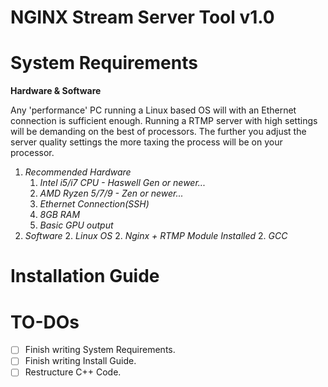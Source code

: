 # NGINX Stream Server Tool v1.0

# System Requirements

**Hardware & Software**

Any 'performance' PC running a Linux based OS will with an Ethernet connection is sufficient enough.
Running a RTMP server with high settings will be demanding on the best of processors. The further you
adjust the server quality settings the more taxing the process will be on your processor.

1. *Recommended Hardware*
     1. *Intel i5/i7 CPU - Haswell Gen or newer...*
     1. *AMD Ryzen 5/7/9 - Zen or newer...*
     1. *Ethernet Connection(SSH)*
     1. *8GB RAM*
     1. *Basic GPU output*
2. *Software*
     2. *Linux OS*
     2. *Nginx + RTMP Module Installed*
     2. *GCC*

# Installation Guide


# TO-DOs
- [ ] Finish writing System Requirements.
- [ ] Finish writing Install Guide.
- [ ] Restructure C++ Code.

